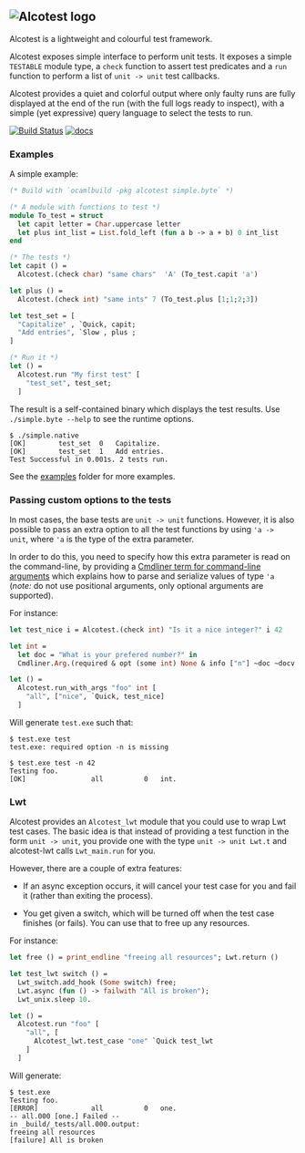 ## ![Alcotest logo](https://raw.githubusercontent.com/mirage/alcotest/master/alcotest-logo.png)

Alcotest is a lightweight and colourful test framework.

Alcotest exposes simple interface to perform unit tests. It exposes
a simple `TESTABLE` module type, a `check` function to assert test
predicates and a `run` function to perform a list of `unit -> unit`
test callbacks.

Alcotest provides a quiet and colorful output where only faulty runs
are fully displayed at the end of the run (with the full logs ready to
inspect), with a simple (yet expressive) query language to select the
tests to run.

[![Build Status](https://travis-ci.org/mirage/alcotest.svg)](https://travis-ci.org/mirage/alcotest)
[![docs](https://img.shields.io/badge/doc-online-blue.svg)](https://mirage.github.io/alcotest/alcotest/index.html)

### Examples

A simple example:

```ocaml
(* Build with `ocamlbuild -pkg alcotest simple.byte` *)

(* A module with functions to test *)
module To_test = struct
  let capit letter = Char.uppercase letter
  let plus int_list = List.fold_left (fun a b -> a + b) 0 int_list
end

(* The tests *)
let capit () =
  Alcotest.(check char) "same chars"  'A' (To_test.capit 'a')

let plus () =
  Alcotest.(check int) "same ints" 7 (To_test.plus [1;1;2;3])

let test_set = [
  "Capitalize" , `Quick, capit;
  "Add entries", `Slow , plus ;
]

(* Run it *)
let () =
  Alcotest.run "My first test" [
    "test_set", test_set;
  ]
```

The result is a self-contained binary which displays the test results. Use
`./simple.byte --help` to see the runtime options.

```shell
$ ./simple.native
[OK]        test_set  0   Capitalize.
[OK]        test_set  1   Add entries.
Test Successful in 0.001s. 2 tests run.
```

See the [examples](https://github.com/mirage/alcotest/tree/master/examples)
folder for more examples.

### Passing custom options to the tests

In most cases, the base tests are `unit -> unit` functions. However,
it is also possible to pass an extra option to all the test functions
by using `'a -> unit`, where `'a` is the type of the extra parameter.

In order to do this, you need to specify how this extra parameter is
read on the command-line, by providing a [Cmdliner term for
command-line
arguments](http://erratique.ch/software/cmdliner/doc/Cmdliner.Term.html)
which explains how to parse and serialize values of type `'a` (*note:* do not
use positional arguments, only optional arguments are supported).

For instance:

```ocaml
let test_nice i = Alcotest.(check int) "Is it a nice integer?" i 42

let int =
  let doc = "What is your prefered number?" in
  Cmdliner.Arg.(required & opt (some int) None & info ["n"] ~doc ~docv:"NUM")

let () =
  Alcotest.run_with_args "foo" int [
    "all", ["nice", `Quick, test_nice]
  ]
```

Will generate `test.exe` such that:

```
$ test.exe test
test.exe: required option -n is missing

$ test.exe test -n 42
Testing foo.
[OK]                all          0   int.
```

### Lwt

Alcotest provides an `Alcotest_lwt` module that you could use to wrap
Lwt test cases. The basic idea is that instead of providing a test
function in the form `unit -> unit`, you provide one with the type
`unit -> unit Lwt.t` and alcotest-lwt calls `Lwt_main.run` for you.

However, there are a couple of extra features:

- If an async exception occurs, it will cancel your test case for you
  and fail it (rather than exiting the process).

- You get given a switch, which will be turned off when the test case
  finishes (or fails). You can use that to free up any resources.

For instance:

```ocaml
let free () = print_endline "freeing all resources"; Lwt.return ()

let test_lwt switch () =
  Lwt_switch.add_hook (Some switch) free;
  Lwt.async (fun () -> failwith "All is broken");
  Lwt_unix.sleep 10.

let () =
  Alcotest.run "foo" [
    "all", [
      Alcotest_lwt.test_case "one" `Quick test_lwt
    ]
  ]
```

Will generate:

```
$ test.exe
Testing foo.
[ERROR]             all          0   one.
-- all.000 [one.] Failed --
in _build/_tests/all.000.output:
freeing all resources
[failure] All is broken
```

